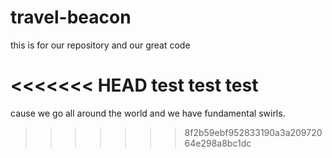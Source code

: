 # travel-beacon
this is for our repository and our great code

<<<<<<< HEAD
test test test
=======
cause we go all around the world and we have fundamental swirls.
>>>>>>> 8f2b59ebf952833190a3a20972064e298a8bc1dc
